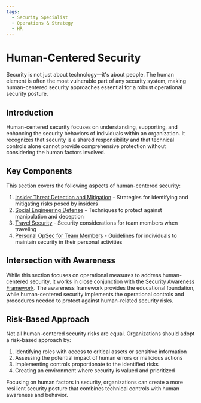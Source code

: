 ```yaml
---
tags:
  - Security Specialist
  - Operations & Strategy
  - HR
---
```


# Human-Centered Security

Security is not just about technology—it's about people. The human element is often the most vulnerable part of any security system, making human-centered security approaches essential for a robust operational security posture.

## Introduction

Human-centered security focuses on understanding, supporting, and enhancing the security behaviors of individuals within an organization. It recognizes that security is a shared responsibility and that technical controls alone cannot provide comprehensive protection without considering the human factors involved.

## Key Components

This section covers the following aspects of human-centered security:

1. [Insider Threat Detection and Mitigation](./detecting-and-mitigating-insider-threats.md) - Strategies for identifying and mitigating risks posed by insiders
2. [Social Engineering Defense](./social-engineering-defense.md) - Techniques to protect against manipulation and deception
3. [Travel Security](./travel-security.md) - Security considerations for team members when traveling
4. [Personal OpSec for Team Members](./personal-opsec.md) - Guidelines for individuals to maintain security in their personal activities

## Intersection with Awareness

While this section focuses on operational measures to address human-centered security, it works in close conjunction with the [Security Awareness Framework](../../awareness/). The awareness framework provides the educational foundation, while human-centered security implements the operational controls and procedures needed to protect against human-related security risks.

## Risk-Based Approach

Not all human-centered security risks are equal. Organizations should adopt a risk-based approach by:

1. Identifying roles with access to critical assets or sensitive information
2. Assessing the potential impact of human errors or malicious actions
3. Implementing controls proportionate to the identified risks
4. Creating an environment where security is valued and prioritized

Focusing on human factors in security, organizations can create a more resilient security posture that combines technical controls with human awareness and behavior.
